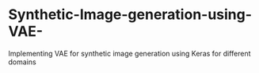 # Synthetic-Image-generation-using-VAE-
Implementing VAE for synthetic image generation using Keras for different domains
